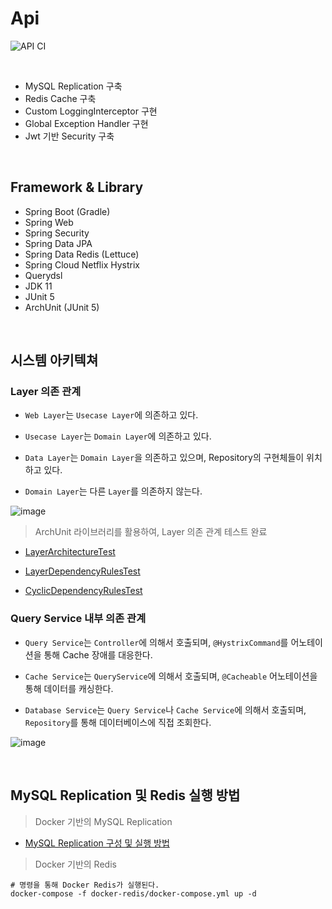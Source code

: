 # Api

![API CI](https://github.com/bestdevhyo1225/api/workflows/API%20CI/badge.svg?branch=stage)

<br>

- MySQL Replication 구축
- Redis Cache 구축
- Custom LoggingInterceptor 구현
- Global Exception Handler 구현
- Jwt 기반 Security 구축

<br>

## Framework & Library

- Spring Boot (Gradle)
- Spring Web
- Spring Security
- Spring Data JPA
- Spring Data Redis (Lettuce)
- Spring Cloud Netflix Hystrix  
- Querydsl
- JDK 11
- JUnit 5
- ArchUnit (JUnit 5)

<br>

## 시스템 아키텍쳐

### Layer 의존 관계

- `Web Layer`는 `Usecase Layer`에 의존하고 있다.

- `Usecase Layer`는 `Domain Layer`에 의존하고 있다.

- `Data Layer`는 `Domain Layer`을 의존하고 있으며, Repository의 구현체들이 위치하고 있다.

- `Domain Layer`는 다른 `Layer`를 의존하지 않는다.

![image](https://user-images.githubusercontent.com/23515771/104912115-365b7d80-59cf-11eb-87cd-fb3035bfa507.png)

> ArchUnit 라이브러리를 활용하여, Layer 의존 관계 테스트 완료

- [LayerArchitectureTest](https://github.com/bestdevhyo1225/api/blob/master/src/test/java/com/hyoseok/dynamicdatasource/LayerArchitectureTest.java)

- [LayerDependencyRulesTest](https://github.com/bestdevhyo1225/api/blob/master/src/test/java/com/hyoseok/dynamicdatasource/LayerDependencyRulesTest.java)

- [CyclicDependencyRulesTest](https://github.com/bestdevhyo1225/api/blob/master/src/test/java/com/hyoseok/dynamicdatasource/CyclicDependencyRulesTest.java)

### Query Service 내부 의존 관계

- `Query Service`는 `Controller`에 의해서 호출되며, `@HystrixCommand`를 어노테이션을 통해 Cache 장애를 대응한다.

- `Cache Service`는 `QueryService`에 의해서 호출되며, `@Cacheable` 어노테이션을 통해 데이터를 캐싱한다.

- `Database Service`는 `Query Service`나 `Cache Service`에 의해서 호출되며, `Repository`를 통해 데이터베이스에 직접 조회한다.

![image](https://user-images.githubusercontent.com/23515771/105956013-7b13a280-60ba-11eb-8c36-41a7c2ba4398.png)

<br>

## MySQL Replication 및 Redis 실행 방법

> Docker 기반의 MySQL Replication

- [MySQL Replication 구성 및 실행 방법](https://github.com/bestdevhyo1225/dynamic-datasource/tree/master/docker-mysql)

> Docker 기반의 Redis

```shell
# 명령을 통해 Docker Redis가 실행된다.
docker-compose -f docker-redis/docker-compose.yml up -d
```
